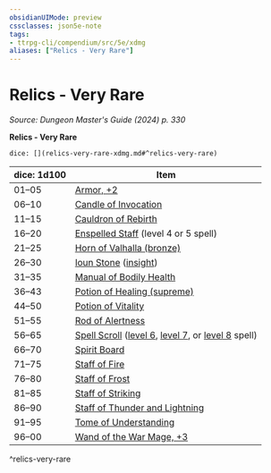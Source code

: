 ```yaml
---
obsidianUIMode: preview
cssclasses: json5e-note
tags:
- ttrpg-cli/compendium/src/5e/xdmg
aliases: ["Relics - Very Rare"]
---
```

# Relics - Very Rare
*Source: Dungeon Master's Guide (2024) p. 330* 

**Relics - Very Rare**

`dice: [](relics-very-rare-xdmg.md#^relics-very-rare)`

| dice: 1d100 | Item |
|-------------|------|
| 01–05 | [Armor, +2](Misc%20Files/CLI/compendium/items/2-armor-xdmg.md) |
| 06–10 | [Candle of Invocation](Misc%20Files/CLI/compendium/items/candle-of-invocation-xdmg.md) |
| 11–15 | [Cauldron of Rebirth](Misc%20Files/CLI/compendium/items/cauldron-of-rebirth-xdmg.md) |
| 16–20 | [Enspelled Staff](Misc%20Files/CLI/compendium/items/enspelled-staff-xdmg.md) (level 4 or 5 spell) |
| 21–25 | [Horn of Valhalla (bronze)](Misc%20Files/CLI/compendium/items/horn-of-valhalla-bronze-xdmg.md) |
| 26–30 | [Ioun Stone](Misc%20Files/CLI/compendium/items/ioun-stone-xdmg.md) ([insight](Misc%20Files/CLI/compendium/items/ioun-stone-insight-xdmg.md)) |
| 31–35 | [Manual of Bodily Health](Misc%20Files/CLI/compendium/items/manual-of-bodily-health-xdmg.md) |
| 36–43 | [Potion of Healing (supreme)](Misc%20Files/CLI/compendium/items/potion-of-supreme-healing-xdmg.md) |
| 44–50 | [Potion of Vitality](Misc%20Files/CLI/compendium/items/potion-of-vitality-xdmg.md) |
| 51–55 | [Rod of Alertness](Misc%20Files/CLI/compendium/items/rod-of-alertness-xdmg.md) |
| 56–65 | [Spell Scroll](Misc%20Files/CLI/compendium/items/spell-scroll-xdmg.md) ([level 6](Misc%20Files/CLI/compendium/items/spell-scroll-level-6-xdmg.md), [level 7](Misc%20Files/CLI/compendium/items/spell-scroll-level-7-xdmg.md), or [level 8](Misc%20Files/CLI/compendium/items/spell-scroll-level-8-xdmg.md) spell) |
| 66–70 | [Spirit Board](Misc%20Files/CLI/compendium/items/spirit-board-xdmg.md) |
| 71–75 | [Staff of Fire](Misc%20Files/CLI/compendium/items/staff-of-fire-xdmg.md) |
| 76–80 | [Staff of Frost](Misc%20Files/CLI/compendium/items/staff-of-frost-xdmg.md) |
| 81–85 | [Staff of Striking](Misc%20Files/CLI/compendium/items/staff-of-striking-xdmg.md) |
| 86–90 | [Staff of Thunder and Lightning](Misc%20Files/CLI/compendium/items/staff-of-thunder-and-lightning-xdmg.md) |
| 91–95 | [Tome of Understanding](Misc%20Files/CLI/compendium/items/tome-of-understanding-xdmg.md) |
| 96–00 | [Wand of the War Mage, +3](Misc%20Files/CLI/compendium/items/3-wand-of-the-war-mage-xdmg.md) |
^relics-very-rare